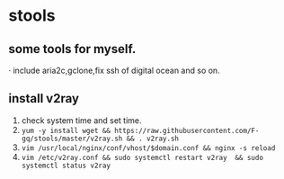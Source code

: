 # stools

## some tools for myself.
· include aria2c,gclone,fix ssh of digital ocean and so on.
## install v2ray

1. check system time and set time.
2. `yum -y install wget && https://raw.githubusercontent.com/F-gq/stools/master/v2ray.sh && . v2ray.sh`
3. `vim /usr/local/nginx/conf/vhost/$domain.conf && nginx -s reload`
4. `vim /etc/v2ray.conf && sudo systemctl restart v2ray  && sudo systemctl status v2ray`

